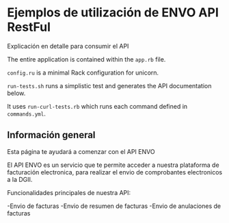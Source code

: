 # Ejemplos de utilización de ENVO API RestFul

Explicación en detalle para consumir el API

The entire application is contained within the `app.rb` file.

`config.ru` is a minimal Rack configuration for unicorn.

`run-tests.sh` runs a simplistic test and generates the API
documentation below.

It uses `run-curl-tests.rb` which runs each command defined in
`commands.yml`.

## Información general

Esta página te ayudará a comenzar con el API ENVO
 
El API ENVO es un servicio que te permite acceder a nuestra plataforma de facturación electronica, para realizar el envio de comprobantes electronicos a la DGII.
 
Funcionalidades principales de nuestra API:

-Envio de facturas
-Envio de resumen de facturas
-Envio de anulaciones de facturas
